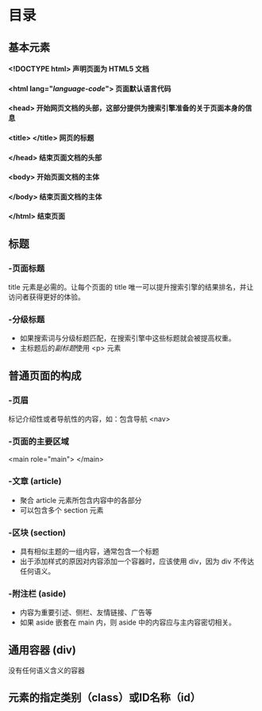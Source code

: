# 目录
## 基本元素
#### \<!DOCTYPE html\> 声明页面为 HTML5 文档
#### \<html lang="*language-code*"\> 页面默认语言代码
#### \<head\> 开始网页文档的头部，这部分提供为搜索引擎准备的关于页面本身的信息
#### \<title\> \</title\> 网页的标题
#### \</head\> 结束页面文档的头部
#### \<body\> 开始页面文档的主体
#### \</body\> 结束页面文档的主体
#### \</html\> 结束页面

## 标题
### -页面标题
title 元素是必需的。让每个页面的 title 唯一可以提升搜索引擎的结果排名，并让访问者获得更好的体验。
### -分级标题
*  如果搜索词与分级标题匹配，在搜索引擎中这些标题就会被提高权重。
*  主标题后的*副标题*使用 \<p\> 元素

## 普通页面的构成
### -页眉
标记介绍性或者导航性的内容，如：包含导航 \<nav\>
### -页面的主要区域
\<main role="main"\> \</main\>
### -文章 (article)
*  聚合 article 元素所包含内容中的各部分
*  可以包含多个 section 元素

### -区块 (section)
*  具有相似主题的一组内容，通常包含一个标题
*  出于添加样式的原因对内容添加一个容器时，应该使用 div，因为 div 不传达任何语义。

### -附注栏 (aside)
*  内容为重要引述、侧栏、友情链接、广告等
*  如果 aside 嵌套在 main 内，则 aside 中的内容应与主内容密切相关。

## 通用容器 (div)
没有任何语义含义的容器

## 元素的指定类别（class）或ID名称（id）
